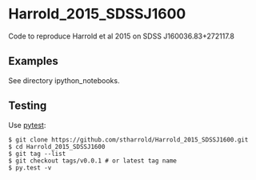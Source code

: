 # Harrold_2015_SDSSJ1600
Code to reproduce Harrold et al 2015 on SDSS J160036.83+272117.8

## Examples
See directory ipython_notebooks.

## Testing
Use [pytest](http://pytest.org/):
```
$ git clone https://github.com/stharrold/Harrold_2015_SDSSJ1600.git
$ cd Harrold_2015_SDSSJ1600
$ git tag --list
$ git checkout tags/v0.0.1 # or latest tag name
$ py.test -v
```

